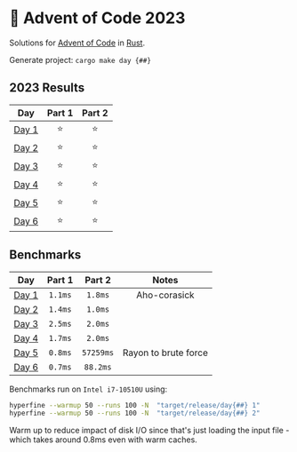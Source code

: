 # 🎄 Advent of Code 2023

Solutions for [Advent of Code](https://adventofcode.com/) in [Rust](https://www.rust-lang.org/).

Generate project: `cargo make day {##}`

<!--- advent_readme_stars table --->
## 2023 Results

| Day | Part 1 | Part 2 |
| :---: | :---: | :---: |
| [Day 1](https://adventofcode.com/2023/day/1) | ⭐ | ⭐ |
| [Day 2](https://adventofcode.com/2023/day/2) | ⭐ | ⭐ |
| [Day 3](https://adventofcode.com/2023/day/3) | ⭐ | ⭐ |
| [Day 4](https://adventofcode.com/2023/day/4) | ⭐ | ⭐ |
| [Day 5](https://adventofcode.com/2023/day/5) | ⭐ | ⭐ |
| [Day 6](https://adventofcode.com/2023/day/6) | ⭐ | ⭐ |
<!--- advent_readme_stars table --->

<!--- benchmarking table --->
## Benchmarks

| Day | Part 1 | Part 2 | Notes |
| :---: | :---: | :---:  | :---: |
| [Day 1](./day01/src/main.rs) | `1.1ms` | `1.8ms` | Aho-corasick |
| [Day 2](./day02/src/main.rs) | `1.4ms` | `1.0ms` ||
| [Day 3](./day03/src/main.rs) | `2.5ms` | `2.0ms` ||
| [Day 4](./day04/src/main.rs) | `1.7ms` | `2.0ms` ||
| [Day 5](./day05/src/main.rs) | `0.8ms` | `57259ms` |Rayon to brute force|
| [Day 6](./day06/src/main.rs) | `0.7ms` | `88.2ms` ||

<!--- benchmarking table --->

Benchmarks run on `Intel i7-10510U` using:
 ```bash
 hyperfine --warmup 50 --runs 100 -N  "target/release/day{##} 1"
 hyperfine --warmup 50 --runs 100 -N  "target/release/day{##} 2"
 ```
Warm up to reduce impact of disk I/O since that's just loading the input file - which takes around 0.8ms even with warm caches.
